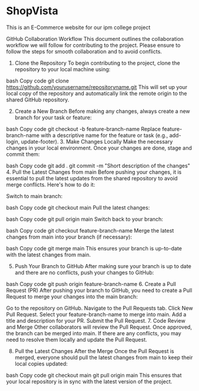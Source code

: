 # ShopVista
This is an E-Commerce website for our ipm college project 

GitHub Collaboration Workflow
This document outlines the collaboration workflow we will follow for contributing to the project. Please ensure to follow the steps for smooth collaboration and to avoid conflicts.

1. Clone the Repository
To begin contributing to the project, clone the repository to your local machine using:

bash
Copy code
git clone https://github.com/yourusername/repositoryname.git
This will set up your local copy of the repository and automatically link the remote origin to the shared GitHub repository.

2. Create a New Branch
Before making any changes, always create a new branch for your task or feature:

bash
Copy code
git checkout -b feature-branch-name
Replace feature-branch-name with a descriptive name for the feature or task (e.g., add-login, update-footer).
3. Make Changes Locally
Make the necessary changes in your local environment. Once your changes are done, stage and commit them:

bash
Copy code
git add .
git commit -m "Short description of the changes"
4. Pull the Latest Changes from main
Before pushing your changes, it is essential to pull the latest updates from the shared repository to avoid merge conflicts. Here's how to do it:

Switch to main branch:

bash
Copy code
git checkout main
Pull the latest changes:

bash
Copy code
git pull origin main
Switch back to your branch:

bash
Copy code
git checkout feature-branch-name
Merge the latest changes from main into your branch (if necessary):

bash
Copy code
git merge main
This ensures your branch is up-to-date with the latest changes from main.

5. Push Your Branch to GitHub
After making sure your branch is up to date and there are no conflicts, push your changes to GitHub:

bash
Copy code
git push origin feature-branch-name
6. Create a Pull Request (PR)
After pushing your branch to GitHub, you need to create a Pull Request to merge your changes into the main branch:

Go to the repository on GitHub.
Navigate to the Pull Requests tab.
Click New Pull Request.
Select your feature-branch-name to merge into main.
Add a title and description for your PR.
Submit the Pull Request.
7. Code Review and Merge
Other collaborators will review the Pull Request. Once approved, the branch can be merged into main. If there are any conflicts, you may need to resolve them locally and update the Pull Request.

8. Pull the Latest Changes After the Merge
Once the Pull Request is merged, everyone should pull the latest changes from main to keep their local copies updated:

bash
Copy code
git checkout main
git pull origin main
This ensures that your local repository is in sync with the latest version of the project.

